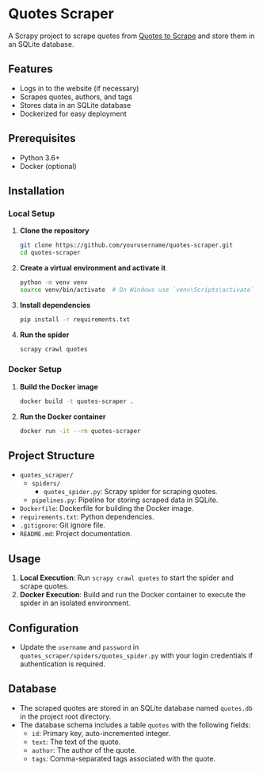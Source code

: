 # Quotes Scraper

A Scrapy project to scrape quotes from [Quotes to Scrape](http://quotes.toscrape.com) and store them in an SQLite database.

## Features

- Logs in to the website (if necessary)
- Scrapes quotes, authors, and tags
- Stores data in an SQLite database
- Dockerized for easy deployment

## Prerequisites

- Python 3.6+
- Docker (optional)

## Installation

### Local Setup

1. **Clone the repository**

   ```bash
   git clone https://github.com/yourusername/quotes-scraper.git
   cd quotes-scraper
   ```

2. **Create a virtual environment and activate it**

   ```bash
   python -m venv venv
   source venv/bin/activate  # On Windows use `venv\Scripts\activate`
   ```

3. **Install dependencies**

   ```bash
   pip install -r requirements.txt
   ```

4. **Run the spider**

   ```bash
   scrapy crawl quotes
   ```

### Docker Setup

1. **Build the Docker image**

   ```bash
   docker build -t quotes-scraper .
   ```

2. **Run the Docker container**

   ```bash
   docker run -it --rm quotes-scraper
   ```

## Project Structure

- `quotes_scraper/`
  - `spiders/`
    - `quotes_spider.py`: Scrapy spider for scraping quotes.
  - `pipelines.py`: Pipeline for storing scraped data in SQLite.
- `Dockerfile`: Dockerfile for building the Docker image.
- `requirements.txt`: Python dependencies.
- `.gitignore`: Git ignore file.
- `README.md`: Project documentation.

## Usage

1. **Local Execution**: Run `scrapy crawl quotes` to start the spider and scrape quotes.
2. **Docker Execution**: Build and run the Docker container to execute the spider in an isolated environment.

## Configuration

- Update the `username` and `password` in `quotes_scraper/spiders/quotes_spider.py` with your login credentials if authentication is required.

## Database

- The scraped quotes are stored in an SQLite database named `quotes.db` in the project root directory.
- The database schema includes a table `quotes` with the following fields:
  - `id`: Primary key, auto-incremented integer.
  - `text`: The text of the quote.
  - `author`: The author of the quote.
  - `tags`: Comma-separated tags associated with the quote.
